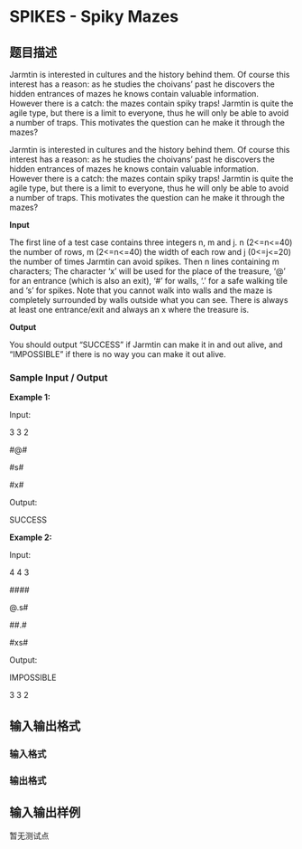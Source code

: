 # SPIKES - Spiky Mazes

## 题目描述

Jarmtin is interested in cultures and the history behind them. Of course this interest has a reason: as he studies the choivans’ past he discovers the hidden entrances of mazes he knows contain valuable information. However there is a catch: the mazes contain spiky traps! Jarmtin is quite the agile type, but there is a limit to everyone, thus he will only be able to avoid a number of traps. This motivates the question can he make it through the mazes?

Jarmtin is interested in cultures and the history behind them. Of course this interest has a reason: as he studies the choivans’ past he discovers the hidden entrances of mazes he knows contain valuable information. However there is a catch: the mazes contain spiky traps! Jarmtin is quite the agile type, but there is a limit to everyone, thus he will only be able to avoid a number of traps. This motivates the question can he make it through the mazes?

**Input**

The first line of a test case contains three integers n, m and j. n (2<=n<=40) the number of rows, m (2<=n<=40) the width of each row and j (0<=j<=20) the number of times Jarmtin can avoid spikes. Then n lines containing m characters; The character ‘x’ will be used for the place of the treasure, ‘@’ for an entrance (which is also an exit), ‘#’ for walls, ‘.’ for a safe walking tile and ‘s’ for spikes. Note that you cannot walk into walls and the maze is completely surrounded by walls outside what you can see. There is always at least one entrance/exit and always an x where the treasure is.

**Output**

You should output “SUCCESS” if Jarmtin can make it in and out alive, and “IMPOSSIBLE” if there is no way you can make it out alive.

### Sample Input / Output

**Example 1:**

Input:

3 3 2

\#@#

\#s#

\#x#

Output:

SUCCESS

**Example 2:**

Input:

4 4 3

\####

@.s#

\##.#

\#xs#

Output:

IMPOSSIBLE

3 3 2

## 输入输出格式

### 输入格式

### 输出格式

## 输入输出样例

暂无测试点

